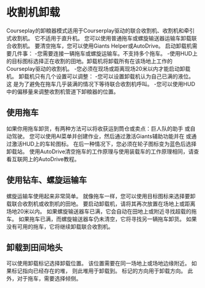 # 收割机卸载


Courseplay的卸粮器模式适用于Courserplay驱动的联合收割机、收割机和牵引式收割机。
它不适用于直升机。
您可以使用普通拖车或螺旋输送器运输车卸载联合收割机。
要清空拖车，您可以使用Giants Helper或AutoDrive。
启动卸载机需要几件事：
-您需要连接一辆拖车或螺旋运输车。不支持多个拖车。
-使用HUD上的目标图标选择正在收割的田地。卸载机将卸载所有在该场地上工作的Courseplay驱动的收割机。
-您必须在现场或距离现场20米以内才能启动卸载机。
卸载机只有几个设置可以调整：
-您可以设置卸载机认为自己已满的液位。这
是为了避免在拖车几乎装满的情况下等待联合收割机呼叫。
-您可以使用HUD中的偏移量来调整收割机管道下卸粮器的位置。


## 使用拖车


如果你用拖车卸货，有两种方法可以将收获运到筒仓或卖点：巨人队的助手
或自动驾驶。
您可以使用AI菜单并创建作业，然后通过激活Giants辅助功能并在
或通过激活HUD上的车轮图标。
在后一种情况下，您必须在轮子图标变为蓝色后选择卸载站。
使用AutoDrive清空拖车的工作原理与使用装载车的工作原理相同，请查看互联网上的AutoDrive教程。


## 使用钻车、螺旋运输车


螺旋运输车使用起来非常简单。
就像拖车一样，您可以使用目标图标来选择要卸载联合收割机或收割机的田地。
要启动卸载机，请将其再次放置在场地上或距离场地20米以内。
如果螺旋输送器车已满，它会自动在田地上或附近寻找超载的拖车。
如果拖车已满，而螺旋输送器车仍未清空，它将寻找另一辆拖车卸货。
如果没有可用的拖车，它将继续卸载联合收割机。


## 卸载到田间地头


可以使用卸载标记选择卸载位置。
该位置需要在同一场地上或场地边缘附近。
如果标记指向已经存在的堆，
则此堆用于卸载到。
标记的方向用于卸载方向。
此外，对于拖车，需要选择倾侧。


